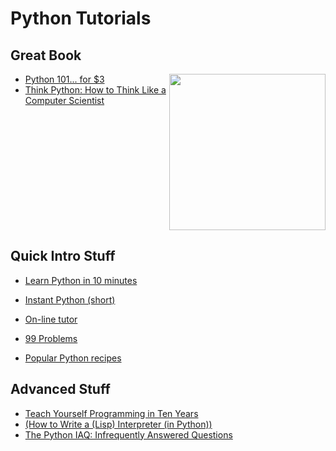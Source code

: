 
# Python Tutorials

## Great Book

<a href="http://www.amazon.com/Python-101-Michael-Driscoll-ebook/dp/B00KQTFHNK"><img src="http://goo.gl/UcMhL7" align=right width=250></a>


+ [Python 101... for $3](http://www.amazon.com/Python-101-Michael-Driscoll-ebook/dp/B00KQTFHNK)
+ [Think Python: How to Think Like a Computer Scientist](http://www.greenteapress.com/thinkpython/html/index.html)


<br clear=all>

## Quick  Intro Stuff

+ [Learn Python in 10 minutes](http://www.stavros.io/tutorials/python/)
    
+ [Instant Python (short)](http://hetland.org/writing/instant-python.html)
+ [On-line tutor](http://www.afterhoursprogramming.com/tutorial/Python/Introduction/)
+ [99 Problems](http://goo.gl/nvPURb)
+ [Popular Python recipes](http://code.activestate.com/recipes/langs/python/)



## Advanced Stuff

+ [Teach Yourself Programming in Ten Years](http://norvig.com/21-days.html)
+ [(How to Write a (Lisp) Interpreter (in Python))](http://norvig.com/lispy.html)
+ [The Python IAQ:  Infrequently Answered Questions](http://norvig.com/python-iaq.html)
